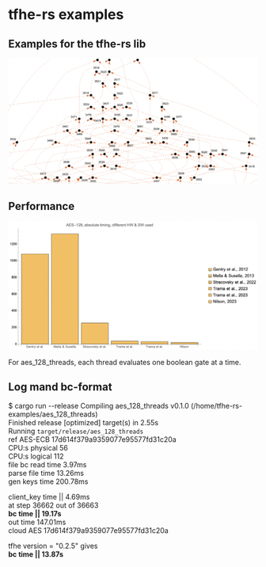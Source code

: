 # tfhe-rs examples
## Examples for the tfhe-rs lib

![aes_128](./aes_128.png "Part of the boolean circuit")

## Performance

![aes_128_perf_hist](./aes_128_perf_hist.png "Absolute timing")

For aes_128_threads, each thread evaluates one boolean gate at a time.

## Log mand bc-format

$ cargo run --release
   Compiling aes_128_threads v0.1.0 (/home/tfhe-rs-examples/aes_128_threads)  
    Finished release [optimized] target(s) in 2.55s  
     Running `target/release/aes_128_threads`  
ref AES-ECB         17d614f379a9359077e95577fd31c20a  
CPU:s physical      56  
CPU:s logical       112  
file bc read time   3.97ms  
parse file time     13.26ms  
gen keys time       200.78ms  
  
client_key time ||  4.69ms  
at step 36662 out of 36663  
**bc time  ||         19.17s**  
out time            147.01ms  
cloud AES           17d614f379a9359077e95577fd31c20a  

tfhe version = "0.2.5" gives  
**bc time  ||         13.87s** 

